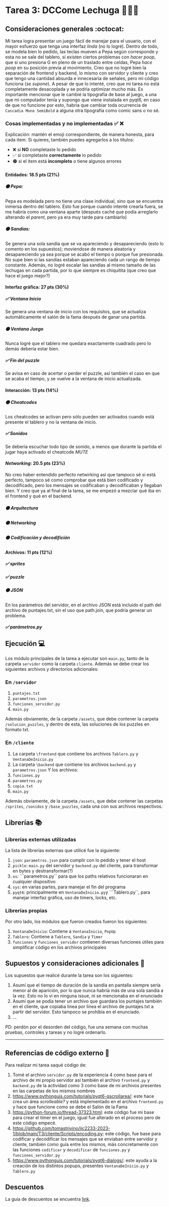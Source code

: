 # Tarea 3: DCCome Lechuga 🐢🍉🥬


## Consideraciones generales :octocat:

Mi tarea logra presentar un juego fácil de manejar para el usuario, con el mayor esfuerzo que tenga una interfaz _linda_ (no lo logré). Dentro de todo, se modela bien lo pedido, las teclas mueven a Pepa según corresponde y esta no se sale del tablero, sí existen ciertos problemas con _hacer poop_, que si uno presiona G en pleno de un traslado entre celdas, Pepa _hace poop_ en su posición previa al movimiento. Creo que no logré bien la separación de frontend y backend, lo mismo con servidor y cliente y creo que tengo una cantidad absurda e innecesaria de señales, pero mi código funciona (_se supone_). A pesar de que lo intenté, creo que mi tarea no está completamente desacoplada y se podría optimizar mucho más.
Es importante mencionar que le cambié la tipografía de base al juego, a una que mi computador tenía y supongo que viene instalada en pyqt6, en caso de que no funcione por esto, habria que cambiar toda ocurrencia de ```Cascadia Mono SemiBold``` a alguna otra tipografía como comic sans o no sé.


### Cosas implementadas y no implementadas :white_check_mark: :x:

Explicación: mantén el emoji correspondiente, de manera honesta, para cada item. Si quieres, también puedes agregarlos a los títulos:
- ❌ si **NO** completaste lo pedido
- ✅ si completaste **correctamente** lo pedido
- 🟠 si el item está **incompleto** o tiene algunos errores



#### Entidades: 18.5 pts (21%)
##### 🟠 Pepa:
Pepa es modelada pero no tiene una clase individual, sino que se encuentra inmersa dentro del tablero. Esto fue porque cuando intenté crearla fuera, se me habría como una ventana aparte (después caché que podía arreglarlo alterando el _parent_, pero ya era muy tarde para cambiarlo)
##### 🟠 Sandías:
Se genera una sola sandía que se va apareciendo y desapareciendo (esto lo comento en los supuestos); moviendose de manera aleatoria y desapareciendo ya sea porque se acabó el tiempo o porque fue presionada. No supe bien si las sandías estaban apareciendo cada un rango de tiempo constante. Además, no logré escalar las sandías al mismo tamaño de las lechugas en cada partida, por lo que siempre es chiquitita (que creo que hace el juego mejor?)

#### Interfaz gráfica: 27 pts (30%)
##### ✅ Ventana Inicio
Se genera una ventana de inicio con los requisitos, que se actualiza automáticamente el salón de la fama después de ganar una partida.
##### 🟠 Ventana Juego
Nunca logré que el tablero me quedara exactamente cuadrado pero lo demás debería estar bien.
##### ✅ Fin del *puzzle*
Se avisa en caso de acertar o perder el puzzle, así también el caso en que se acaba el tiempo, y se vuelve a la ventana de inicio actualizada.

#### Interacción: 13 pts (14%)
##### 🟠 *Cheatcodes*
Los cheatcodes se activan pero sólo pueden ser activados cuando está presente el tablero y no la ventana de inicio.

##### ✅ Sonidos
Se debería escuchar todo tipo de sonido, a menos que durante la partida el jugar haya activado el cheatcode _MUTE_

#### *Networking*: 20.5 pts (23%)
No creo haber entendido perfecto netwirking así que tampoco sé si está perfecto, tampoco sé como comprobar que está bien codificado y decodificado, pero los mensajes se codificaban y decodificaban y llegaban bien. Y creo que ya al final de la tarea, se me empezó a mezclar qué iba en el frontend y qué en el backend.
##### 🟠 Arquitectura
##### 🟠 *Networking*
##### 🟠 Codificación y decodifición

#### Archivos: 11 pts (12%)
##### ✅ *sprites*
##### ✅ *puzzle*
##### 🟠 JSON
En los parámetros del servidor, en el archivo JSON está incluido el path del archivo de puntajes.txt, sin el uso que path.join, que podría generar un problema.
##### ✅ parámetros.py


## Ejecución :computer:
Los módulo principales de la tarea a ejecutar son  ```main.py```, tanto de la carpeta ```servidor``` como la carpeta ```cliente```. Además se debe crear los siguientes archivos y directorios adicionales:

### En ```/servidor```
1. ```puntajes.txt```
2. ```parametros.json```
3. ```funciones_servidor.py```
4. ```main.py```

Además obviamente, de la carpeta ```/assets```, que debe contener la carpeta ```/solucion_puzzles```, y dentro de esta, las soluciones de los puzzles en formato txt.

### En ```/cliente```
1. La carpeta ```\frontend``` que contiene los archivos  ```Tablero.py``` y ```VentanaDeInicio.py```
2. La carpeta ```\backend``` que contiene los archivos  ```backend.py``` y ```parametros.json```
Y los archivos:
3. ```funciones.py```
4. ```parametros.py```
5. ```copia.txt```
6. ```main.py```

Además obviamente, de la carpeta ```/assets```, que debe contener las carpetas ```/sprites```, ```/sonidos``` y ```/base_puzzles```, cada una con sus archivos respectivos.

## Librerías :books:
### Librerías externas utilizadas
La lista de librerías externas que utilicé fue la siguiente:

1. ```json```: ```parametros.json``` para cumplir con lo pedido y tener el host
2. ```pickle```: ```main.py``` del servidor y ```backend.py``` del cliente, para transformar en bytes y destransformar(?)
3. ```os```: ```parametros.py`` para que los paths relativos funcionaran en cualquier dispositivo
4. ```sys```: en varias partes, para manejar el fin del programa
5. ```pyqt6```: principalmente en ```VentanaDeInicio.py```y ```Tablero.py``, para manejar interfaz gráfica, uso de timers, locks, etc.

### Librerías propias
Por otro lado, los módulos que fueron creados fueron los siguientes:

1. ```VentanaDeInicio```: Contiene a ```VentanaInicio```, ```PopUp```
2. ```Tablero```: Contiene a ```Tablero```, ```Sandia``` y ```Timer```
3. ```funciones``` y ```funciones_servidor``` contienen diversas funciones útiles para simplificar código en los archivos principales

## Supuestos y consideraciones adicionales :thinking:
Los supuestos que realicé durante la tarea son los siguientes:

1. Asumí que el tiempo de duración de la sandía en pantalla siempre sería menor al de aparición, por lo que nunca habría más de una sola sandía a la vez. Esto no lo vi en ninguna issue, ni se mencionaba en el enunciado
2. Asumí que se podía tener un archivo que guardara los puntajes también en el cliente, que copiaba linea por linea el archivo de puntajes.txt a partir del servidor. Esto tampoco se prohibía en el enunciado.
3. ...

PD: perdón por el desorden del código, fue una semana con muchas pruebas, controles y tareas y no logré ordenarlo.


-------




## Referencias de código externo :book:

Para realizar mi tarea saqué código de:
1. Tomé el archivo ```servidor.py``` de la experiencia 4 como base para el archivo de mi propio servidor así también el archivo ```frontend.py``` y ```backend.py``` de la actividad como 3 como base de mi archivos presentes en las carpetas de los mismos nombres
2. https://www.pythonguis.com/tutorials/pyqt6-qscrollarea/: este hace crea un área _scrolleable?_ y está implementado en el archivo ```frontend.py``` y hace que funcione como se debe el Salón de la Fama
3. https://python-forum.io/thread-37323.html: este código fue mi base para crear el timer en el juego, igual fue alterado en el proceso pero de este código empecé.
4. https://github.com/tomastrivino/iic2233-2023-1/blob/main/T3/cliente/Scripts/encoding.py: este código, fue base para codificar y decodificar los mensajes que se enviaban entre servidor y cliente, también como guía entre los mismos, más concretamente con las funciones ```codificar``` y ```decodificar``` de ```funciones.py``` y ```funciones_servidor.py```
5. https://www.pythonguis.com/tutorials/pyqt6-dialogs/: este ayuda a la creación de los distintos popups, presentes ```VentanaDeInicio.py``` y ```Tablero.py```

## Descuentos
La guía de descuentos se encuentra [link](https://github.com/IIC2233/Syllabus/blob/main/Tareas/Bases%20Generales%20de%20Tareas%20-%20IIC2233.pdf).